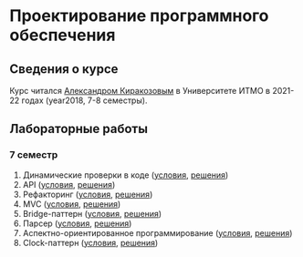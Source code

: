 # Проектирование программного обеспечения

## Сведения о курсе

Курс читался [Александром Киракозовым](https://github.com/akirakozov) в Университете ИТМО в 2021-22 годах (year2018, 7-8 семестры).

## Лабораторные работы

### 7 семестр

1. Динамические проверки в коде ([условия](lab01-lru/README.md), [решения](lab01-lru))
2. API ([условия](lab02-api/README.md), [решения](lab02-api))
3. Рефакторинг ([условия](lab03-refactoring/README.md), [решения](lab03-refactoring))
4. MVC ([условия](lab04-mvc/README.md), [решения](lab04-mvc))
5. Bridge-паттерн ([условия](lab05-bridge/README.md), [решения](lab05-bridge))
6. Парсер ([условия](lab06-parser/README.md), [решения](lab06-parser))
7. Аспектно-ориентированное программирование ([условия](lab07-aspect/README.md), [решения](lab07-aspect))
8. Clock-паттерн ([условия](lab08-clock/README.md), [решения](lab08-clock))

